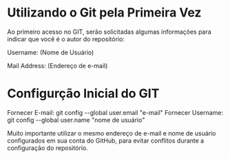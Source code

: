 # Utilizando o Git pela Primeira Vez
Ao primeiro acesso no GIT, serão solicitadas algumas informações para indicar que você é o autor do repositório:

Username: (Nome de Usuário)

Mail Address: (Endereço de e-mail)

# Configurção Inicial do GIT

Fornecer E-mail: git config --global user.email "e-mail"
Fornecer Username: git config --global user.name "nome de usuário"

Muito importante utilizar o mesmo endereço de e-mail e nome de usuário configurados em sua conta do GitHub, para evitar conflitos durante a configuração do repositório.